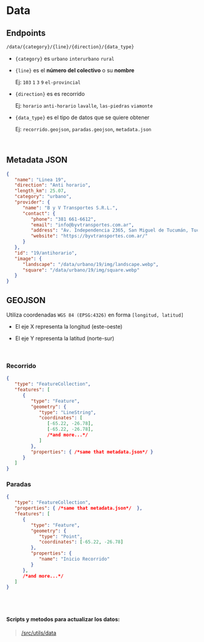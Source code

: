 # Data


## Endpoints

```txt
/data/{category}/{line}/{direction}/{data_type}
```

- `{category}` es `urbano` `interurbano` `rural`

- `{line}` es el **número del colectivo** o su **nombre**

   Ej: `103` `1` `3` `9` `el-provincial`

- `{direction}` es es recorrido

   Ej: `horario` `anti-horario` `lavalle`, `las-piedras` `viamonte`

- `{data_type}` es el tipo de datos que se quiere obtener
 
  Ej: `recorrido.geojson`, `paradas.geojson`, `metadata.json`


<br>

## Metadata JSON

```json
{
   "name": "Linea 19",
   "direction": "Anti horario",
   "length_km": 25.07,
   "category": "urbano",
   "provider": {
      "name": "B y V Transportes S.R.L.",
      "contact": {
         "phone": "381 661-6612",
         "email": "info@byvtransportes.com.ar",
         "address": "Av. Independencia 2365, San Miguel de Tucumán, Tucumán, Argentina",
         "website": "https://byvtransportes.com.ar/"
      }
   },
   "id": "19/antihorario",
   "image": {
      "landscape": "/data/urbano/19/img/landscape.webp",
      "square": "/data/urbano/19/img/square.webp"
   }
}
```

## GEOJSON

Utiliza coordenadas `WGS 84 (EPSG:4326)` en forma `[longitud, latitud]`

- El eje X representa la longitud (este-oeste)

- El eje Y representa la latitud (norte-sur)

<br>

### Recorrido

```json
{
   "type": "FeatureCollection",
   "features": [
      {
         "type": "Feature",
         "geometry": {
            "type": "LineString",
            "coordinates": [
               [-65.22, -26.78],
               [-65.22, -26.78],
               /*and more...*/
            ]
         },
         "properties": { /*same that metadata.json*/ }
      }
   ]
}
```

### Paradas 

```json
{
   "type": "FeatureCollection",
   "properties": { /*same that metadata.json*/  },
   "features": [
      {
         "type": "Feature",
         "geometry": {
            "type": "Point",
            "coordinates": [-65.22, -26.78]
         },
         "properties": {
            "name": "Inicio Recorrido"
         }
      },
      /*and more...*/
   ]
}
```

<br><br>

#### Scripts y metodos para actualizar los datos:

> [/src/utils/data](../src/utils/data)